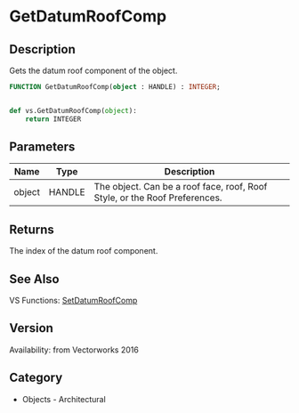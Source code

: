 # GetDatumRoofComp

## Description
Gets the datum roof component of the object.

```pascal
FUNCTION GetDatumRoofComp(object : HANDLE) : INTEGER;
```

```python

def vs.GetDatumRoofComp(object):
    return INTEGER
```

## Parameters
|Name|Type|Description|
|---|---|---|
|object|HANDLE|The object. Can be a roof face, roof, Roof Style, or the Roof Preferences.|

## Returns
The index of the datum roof component.

## See Also
VS Functions:
[SetDatumRoofComp](SetDatumRoofComp.md)

## Version
Availability: from Vectorworks 2016
## Category
* Objects - Architectural

